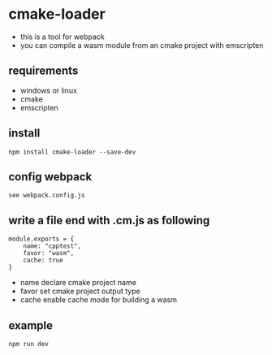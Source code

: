 # cmake-loader
- this is a tool for webpack
- you can compile a wasm module from an cmake project with emscripten
## requirements
- windows or linux
- cmake
- emscripten
## install
```
npm install cmake-loader --save-dev
```
## config webpack
```
see webpack.config.js
```
## write a file end with .cm.js as following
```
module.exports = {
    name: "cpptest",
    favor: "wasm",
    cache: true
}
```
- name declare cmake project name
- favor set cmake project output type
- cache enable cache mode for building a wasm
## example
```
npm run dev
```
